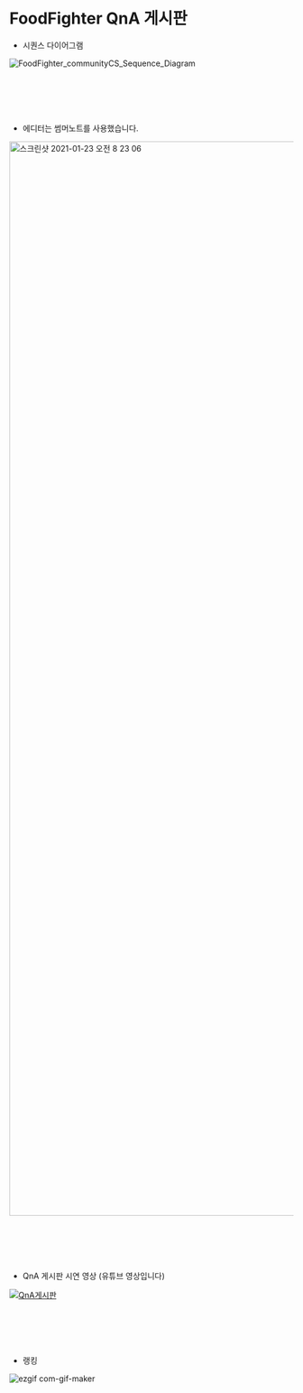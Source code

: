 # FoodFighter QnA 게시판

* 시퀀스 다이어그램

![FoodFighter_communityCS_Sequence_Diagram](https://user-images.githubusercontent.com/64781807/105558759-aad94800-5d52-11eb-8cf6-09efe4f39980.jpg)

<br><br><br><br>

* 에디터는 썸머노트를 사용했습니다.

<img width="1904" alt="스크린샷 2021-01-23 오전 8 23 06" src="https://user-images.githubusercontent.com/64781807/105559350-4323fc80-5d54-11eb-8342-f30fc1e2f545.png">

<br><br><br><br>

* QnA 게시판 시연 영상 (유튜브 영상입니다)

[![QnA게시판](https://img.youtube.com/vi/4GOu745OQTY/0.jpg)](https://www.youtube.com/watch?v=4GOu745OQTY?t=0s)

<br><br><br><br>

* 랭킹

![ezgif com-gif-maker](https://user-images.githubusercontent.com/64781807/105559418-75355e80-5d54-11eb-81e6-e5c9e05d40f8.gif)
